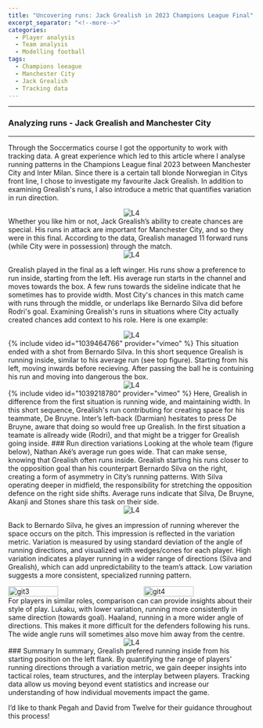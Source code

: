```yaml
---
title: "Uncovering runs: Jack Grealish in 2023 Champions League Final"
excerpt_separator: "<!--more-->"
categories:
  - Player analysis
  - Team analysis
  - Modelling football
tags:
  - Champions leeague
  - Manchester City
  - Jack Grealish
  - Tracking data
---
```

------------
### Analyzing runs - Jack Grealish and Manchester City 
------------
<style>
  /* Generell stil for bilder og tekst ved siden av hverandre */
  .figure-text {
    display: flex;
    align-items: flex-start;
    gap: 20px;
    margin-top: 20px;
  }

  /* Gjør bildene responsive */
  .figure-text img {
    width: 40%; /* Bildene tar 40% av bredden */
    max-width: 300px; /* Begrens maksimal bredde på PC */
  }

  /* Teksten ved siden av bildene */
  .figure-text p {
    flex: 1; /* Teksten tar resten av plassen */
    margin: 0;
  }

  /* Responsiv tilpasning for smale skjermer */
  @media screen and (max-width: 768px) {
    .figure-text {
      flex-direction: column; /* Stable bildet og teksten vertikalt */
      align-items: center; /* Midtstill innholdet */
    }

    .figure-text img {
      width: 100%; /* Bildene tar hele bredden på smale skjermer */
      max-width: none; /* Fjern maksimal breddebegrensning */
    }

    .figure-text p {
      text-align: center; /* Juster teksten til midten */
    }
  }
</style>

Through the Soccermatics course I got the opportunity to work with tracking data. A great experience which led to this article where I analyse running patterns in the Champions League final 2023 between Manchester City and Inter Milan. Since there is a certain tall blonde Norwegian in Citys front line, I chose to investigate my favourite Jack Grealish. In addition to examining Grealish's runs, I also introduce a metric that quantifies variation in run direction.
<div style="text-align:center;">
  <img src="https://github.com/user-attachments/assets/37204ac5-13e5-4863-aecc-65ce874cac85" alt="L4" style="max-width:80%;"/>
</div>
Whether you like him or not, Jack Grealish’s ability to create chances are special. His runs in attack are important for Manchester City, and so they were in this final. According to the data, Grealish managed 11 forward runs (while City were in possession) through the match. 
<div style="text-align:center;">
  <img src="https://github.com/user-attachments/assets/8504e061-0758-4f61-9f7e-d6816372a193" alt="L4" style="max-width:80%;"/>
</div>

Grealish played in the final as a left winger. His runs show a preference to run inside, starting from the left. His average run starts in the channel and moves towards the box. A few runs towards the sideline indicate that he sometimes has to provide width. Most City's chances in this match came with runs through the middle, or underlaps like Bernardo Silva did before Rodri's goal. Examining Grealish's runs in situations where City actually created chances add context to his role. Here is one example:
<div style="text-align:center;">
  <img src="https://github.com/user-attachments/assets/e2fd56a5-e60f-4ea3-8868-eedf411c0cdd" alt="L4" style="max-width:80%;"/>
</div>
{% include video id="1039464766" provider="vimeo" %}
This situation ended with a shot from Bernardo Silva. In this short sequence Grealish is running inside, similar to his average run (see top figure). Starting from his left, moving inwards before recieving. After passing the ball he is contuining his run and moving into dangerous the box. 
<div style="text-align:center;">
  <img src="https://github.com/user-attachments/assets/b6a4690f-0f93-4c03-8bd4-d5b235d24fe9" alt="L4" style="max-width:80%;"/>
</div> 
{% include video id="1039218780" provider="vimeo" %}
Here, Grealish in difference from the first situation is running wide, and maintaining width. In this short sequence, Grealish's run contributing for creating space for his teammate, De Bruyne. Inter’s left-back (Darmian) hesitates to press De Bruyne, aware that doing so would free up Grealish. In the first situation a teamate is allready wide (Rodri), and that might be a trigger for Grealish going inside. 
### Run direction variations
Looking at the whole team (figure below), Nathan Aké’s average run goes wide. That can make sense, knowing that Grealish often runs inside. Grealish starting his runs closer to the opposition goal than his counterpart Bernardo Silva on the right, creating a form of asymmetry in City’s running patterns. With Silva operating deeper in midfield, the responsibility for stretching the opposition defence on the right side shifts. Average runs indicate that Silva, De Bruyne, Akanji and Stones share this task on their side.
<div style="text-align:center;">
  <img src="https://github.com/user-attachments/assets/94305d77-e245-417a-b8c5-cc028a81537a" alt="L4" style="max-width:80%;"/>
</div>

Back to Bernardo Silva, he gives an impression of running wherever the space occurs on the pitch. This impression is reflected in the variation metric. Variation is measured by using standard deviation of the angle of running directions, and visualized with wedges/cones for each player. High variation indicates a player running in a wider range of directions (Silva and Grealish), which can add unpredictability to the team’s attack.  Low variation suggests a more consistent, specialized running pattern. 

<div style="display: flex; flex-direction: row; justify-content: space-between; align-items: flex-start;">
  <img src="https://github.com/user-attachments/assets/847cdd11-0f06-4c4a-b703-8e489e77fea2" alt="git3" width="45%" />
  <img src="https://github.com/user-attachments/assets/7ce01e6b-9db4-4c3b-a120-c0af1c9da7d2" alt="git4" width="45%" />
</div>
For players in similar roles, comparison can can provide insights about their style of play. Lukaku, with lower variation, running more consistently in same direction (towards goal). Haaland, running in a more wider angle of directions. This makes it more difficult for the defenders following his runs. The wide angle runs will sometimes also move him away from the centre.  
<div style="text-align:center;">
  <img src="https://github.com/user-attachments/assets/fbf97135-763e-484c-a744-a9e75d9984d7" alt="L4" style="max-width:90%;"/>
</div>
### Summary
In summary, Grealish prefered running inside from his starting position on the left flank. By quantifying the range of players’ running directions through a variation metric, we gain deeper insights into tactical roles, team structures, and the interplay between players. Tracking data allow us moving beyond event statistics and increase our understanding of how individual movements impact the game.

I’d like to thank Pegah and David from Twelve for their guidance throughout this process!
